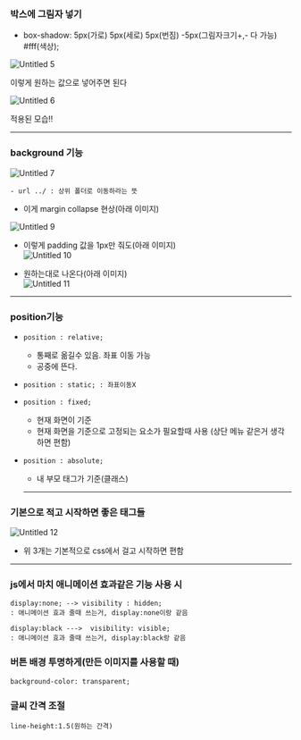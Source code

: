 ### 박스에 그림자 넣기

- box-shadow: 5px(가로) 5px(세로) 5px(번짐) -5px(그림자크기+,- 다 가능) #fff(색상);

![Untitled 5](https://github.com/kimhaaneul/study/assets/158141404/fb315e24-599e-4729-8ece-50125ef32956)


이렇게 원하는 값으로 넣어주면 된다

![Untitled 6](https://github.com/kimhaaneul/study/assets/158141404/0aa72b93-097c-4278-b837-6c95a953171a)


적용된 모습!!

---
### background 기능
![Untitled 7](https://github.com/kimhaaneul/study/assets/158141404/37251c30-e030-4e2d-9fad-00bfe15ee238)

    
    - url ../ : 상위 폴더로 이동하라는 뜻
    
 - 이게 margin collapse 현상(아래 이미지)<br>

![Untitled 9](https://github.com/kimhaaneul/study/assets/158141404/cc668f2f-183a-4046-8608-c732d8c86bcb)


- 이렇게 padding 값을 1px만 줘도(아래 이미지)<br>
![Untitled 10](https://github.com/kimhaaneul/study/assets/158141404/a2d55593-94dd-4def-b2a9-2464c84f8836)


- 원하는대로 나온다(아래 이미지)<br>
![Untitled 11](https://github.com/kimhaaneul/study/assets/158141404/84797b72-ec4d-4961-961a-ef829a02bcf7)


---

### position기능

-     position : relative;
    - 통째로 옮길수 있음. 좌표 이동 가능
    - 공중에 뜬다.
-     position : static; : 좌표이동X
-     position : fixed;
    - 현재 화면이 기준
    - 현재 화면을 기준으로 고정되는 요소가 필요할때 사용 (상단 메뉴 같은거 생각하면 편함)
-     position : absolute;
    - 내 부모 태그가 기준(클래스)
    
    ---
    
### 기본으로 적고 시작하면 좋은 태그들
    
![Untitled 12](https://github.com/kimhaaneul/study/assets/158141404/6fa60e01-aa05-4904-83f6-8ff4b94815aa)

    
 - 위 3개는 기본적으로 css에서 걸고 시작하면 편함
    
---

### js에서 마치 애니메이션 효과같은 기능 사용 시
```
display:none; --> visibility : hidden;
: 애니메이션 효과 줄때 쓰는거, display:none이랑 같음
```
```
display:black --->  visibility: visible;
: 애니메이션 효과 줄때 쓰는거, display:black랑 같음
```

### 버튼 배경 투명하게(만든 이미지를 사용할 때)
```
background-color: transparent;
```

### 글씨 간격 조절
```
line-height:1.5(원하는 간격)
```






